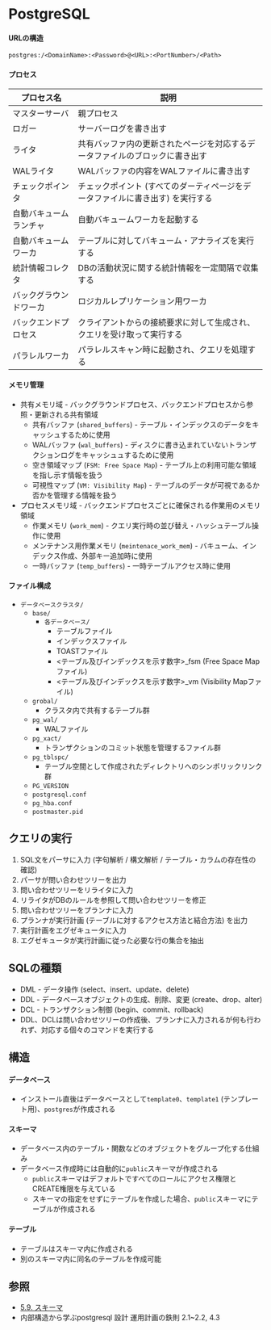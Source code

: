 # PostgreSQL
#### URLの構造
```
postgres:/<DomainName>:<Password>@<URL>:<PortNumber>/<Path>
```

#### プロセス

| プロセス名             | 説明                                                                           |
| -                      | -                                                                              |
| マスターサーバ         | 親プロセス                                                                     |
| ロガー                 | サーバーログを書き出す                                                         |
| ライタ                 | 共有バッファ内の更新されたページを対応するデータファイルのブロックに書き出す   |
| WALライタ              | WALバッファの内容をWALファイルに書き出す                                       |
| チェックポインタ       | チェックポイント (すべてのダーティページをデータファイルに書き出す) を実行する |
| 自動バキュームランチャ | 自動バキュームワーカを起動する                                                 |
| 自動バキュームワーカ   | テーブルに対してバキューム・アナライズを実行する                               |
| 統計情報コレクタ       | DBの活動状況に関する統計情報を一定間隔で収集する                               |
| バックグラウンドワーカ | ロジカルレプリケーション用ワーカ                                               |
| バックエンドプロセス   | クライアントからの接続要求に対して生成され、クエリを受け取って実行する         |
| パラレルワーカ         | パラレルスキャン時に起動され、クエリを処理する                                 |

#### メモリ管理
- 共有メモリ域 - バックグラウンドプロセス、バックエンドプロセスから参照・更新される共有領域
  - 共有バッファ (`shared_buffers`) - テーブル・インデックスのデータをキャッシュするために使用
  - WALバッファ (`wal_buffers`) - ディスクに書き込まれていないトランザクションログをキャッシュュするために使用
  - 空き領域マップ (`FSM: Free Space Map`) - テーブル上の利用可能な領域を指し示す情報を扱う
  - 可視性マップ (`VM: Visibility Map`) - テーブルのデータが可視であるか否かを管理する情報を扱う
- プロセスメモリ域 - バックエンドプロセスごとに確保される作業用のメモリ領域
  - 作業メモリ (`work_mem`) - クエリ実行時の並び替え・ハッシュテーブル操作に使用
  - メンテナンス用作業メモリ (`meintenace_work_mem`) - バキューム、インデックス作成、外部キー追加時に使用
  - 一時バッファ (`temp_buffers`) - 一時テーブルアクセス時に使用

#### ファイル構成
- `データベースクラスタ/`
  - `base/`
    - `各データベース/`
      - テーブルファイル
      - インデックスファイル
      - TOASTファイル
      - <テーブル及びインデックスを示す数字>_fsm (Free Space Mapファイル)
      - <テーブル及びインデックスを示す数字>_vm (Visibility Mapファイル)
  - `grobal/`
    - クラスタ内で共有するテーブル群
  - `pg_wal/`
    - WALファイル
  - `pg_xact/`
    - トランザクションのコミット状態を管理するファイル群
  - `pg_tblspc/`
    - テーブル空間として作成されたディレクトリへのシンボリックリンク群
  - `PG_VERSION`
  - `postgresql.conf`
  - `pg_hba.conf`
  - `postmaster.pid`

## クエリの実行
1. SQL文をパーサに入力 (字句解析 / 構文解析 / テーブル・カラムの存在性の確認)
2. パーサが問い合わせツリーを出力
3. 問い合わせツリーをリライタに入力
4. リライタがDBのルールを参照して問い合わせツリーを修正
5. 問い合わせツリーをプランナに入力
6. プランナが実行計画 (テーブルに対するアクセス方法と結合方法) を出力
7. 実行計画をエグゼキュータに入力
8. エグゼキュータが実行計画に従った必要な行の集合を抽出

## SQLの種類
- DML - データ操作 (select、insert、update、delete)
- DDL - データベースオブジェクトの生成、削除、変更 (create、drop、alter)
- DCL - トランザクション制御 (begin、commit、rollback)
- DDL、DCLは問い合わせツリーの作成後、プランナに入力されるが何も行われず、対応する個々のコマンドを実行する

## 構造
#### データベース
- インストール直後はデータベースとして`template0`、`template1` (テンプレート用)、`postgres`が作成される

#### スキーマ
- データベース内のテーブル・関数などのオブジェクトをグループ化する仕組み
- データベース作成時には自動的に`public`スキーマが作成される
  - `public`スキーマはデフォルトですべてのロールにアクセス権限とCREATE権限を与えている
  - スキーマの指定をせずにテーブルを作成した場合、`public`スキーマにテーブルが作成される

#### テーブル
- テーブルはスキーマ内に作成される
- 別のスキーマ内に同名のテーブルを作成可能

## 参照
- [5.9. スキーマ](https://www.postgresql.jp/document/13/html/ddl-schemas.html)
- 内部構造から学ぶpostgresql 設計 運用計画の鉄則 2.1~2.2, 4.3

